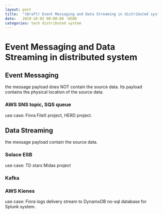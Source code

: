 ```yaml
---
layout: post
title:  "(Draft) Event Messaging and Data Streaming in distributed system"
date:   2019-10-02 00:00:00 -0500
categories: tech distributed system
---
```


# Event Messaging and Data Streaming in distributed system

## Event Messaging

the message payload does NOT contain the source data. Its payload contains the physical location of the source data.

### AWS SNS topic, SQS queue

use case: Finra FileX project, HERD project.


## Data Streaming

the message payload contain the source data.

### Solace ESB 

use case: TD stars Midas project

### Kafka 

### AWS Kienes

use case: Finra logs delivery stream to DynamoDB no-sql database for Splunk system.